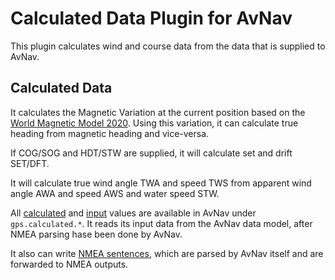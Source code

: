 # Calculated Data Plugin for AvNav

This plugin calculates wind and course data from the data that is supplied to AvNav.

## Calculated Data

It calculates the Magnetic Variation at the current position based on the [World Magnetic Model 2020](https://www.ngdc.noaa.gov/).
Using this variation, it can calculate true heading from magnetic heading and vice-versa.

If COG/SOG and HDT/STW are supplied, it will calculate set and drift SET/DFT.

It will calculate true wind angle TWA and speed TWS from apparent wind angle AWA and speed AWS and water speed STW.

All [calculated](plugin.py:282) and [input](plugin.py:32) values are available in AvNav under `gps.calculated.*`. It reads its input data from the AvNav data model, after NMEA parsing hase been done by AvNav.

It also can write [NMEA sentences](plugin.py:58), which are parsed by AvNav itself and are forwarded to NMEA outputs. 
